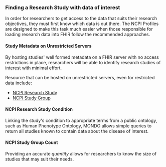 ### Finding a Research Study with data of interest
In order for researchers to get access to the data that suits their research objectives, they must first know which data is out there. The NCPI Profiles are designed to make this task much easier when those responsible for loading research data into FHIR follow the recommended approaches. 

#### Study Metadata on Unrestricted Servers
By hosting studies' well formed metadata on a FHIR server with no access restrictions in place, researchers will be able to identify research studies of interest with minimal effort. 

Resource that can be hosted on unrestricted servers, even for restricted data include: 
* [NCPI Research Study](StructureDefinition-ncpi-research-study.html)
* [NCPI Study Group](StructureDefinition-study-group.html)

#### NCPI Research Study Condition
Linking the study's condition to appropriate terms from a public ontology, such as Human Phenotype Ontology, MONDO allows simple queries to return all studies known to contain data about the disease of interest. 

#### NCPI Study Group Count
Providing an accurate *quantity* allows for researchers to know the size of studies that may suit their needs. 